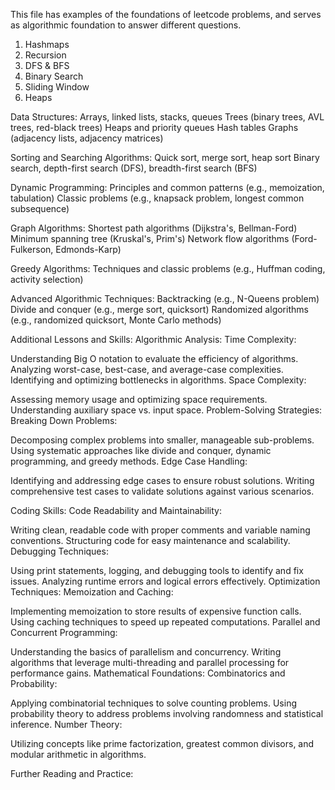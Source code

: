 This file has examples  of the foundations of leetcode problems, and serves as algorithmic foundation to answer different questions. 

1. Hashmaps
2. Recursion
3. DFS & BFS
4. Binary Search
5. Sliding Window
6. Heaps

Data Structures: 
Arrays, linked lists, stacks, queues
Trees (binary trees, AVL trees, red-black trees)
Heaps and priority queues
Hash tables
Graphs (adjacency lists, adjacency matrices)

Sorting and Searching Algorithms:
Quick sort, merge sort, heap sort
Binary search, depth-first search (DFS), breadth-first search (BFS)

Dynamic Programming:
Principles and common patterns (e.g., memoization, tabulation)
Classic problems (e.g., knapsack problem, longest common subsequence)

Graph Algorithms:
Shortest path algorithms (Dijkstra's, Bellman-Ford)
Minimum spanning tree (Kruskal's, Prim's)
Network flow algorithms (Ford-Fulkerson, Edmonds-Karp)

Greedy Algorithms:
Techniques and classic problems (e.g., Huffman coding, activity selection)

Advanced Algorithmic Techniques:
Backtracking (e.g., N-Queens problem)
Divide and conquer (e.g., merge sort, quicksort)
Randomized algorithms (e.g., randomized quicksort, Monte Carlo methods)

Additional Lessons and Skills:
Algorithmic Analysis:
Time Complexity:

Understanding Big O notation to evaluate the efficiency of algorithms.
Analyzing worst-case, best-case, and average-case complexities.
Identifying and optimizing bottlenecks in algorithms.
Space Complexity:

Assessing memory usage and optimizing space requirements.
Understanding auxiliary space vs. input space.
Problem-Solving Strategies:
Breaking Down Problems:

Decomposing complex problems into smaller, manageable sub-problems.
Using systematic approaches like divide and conquer, dynamic programming, and greedy methods.
Edge Case Handling:

Identifying and addressing edge cases to ensure robust solutions.
Writing comprehensive test cases to validate solutions against various scenarios.

Coding Skills:
Code Readability and Maintainability:

Writing clean, readable code with proper comments and variable naming conventions.
Structuring code for easy maintenance and scalability.
Debugging Techniques:

Using print statements, logging, and debugging tools to identify and fix issues.
Analyzing runtime errors and logical errors effectively.
Optimization Techniques:
Memoization and Caching:

Implementing memoization to store results of expensive function calls.
Using caching techniques to speed up repeated computations.
Parallel and Concurrent Programming:

Understanding the basics of parallelism and concurrency.
Writing algorithms that leverage multi-threading and parallel processing for performance gains.
Mathematical Foundations:
Combinatorics and Probability:

Applying combinatorial techniques to solve counting problems.
Using probability theory to address problems involving randomness and statistical inference.
Number Theory:

Utilizing concepts like prime factorization, greatest common divisors, and modular arithmetic in algorithms.

Further Reading and Practice:
